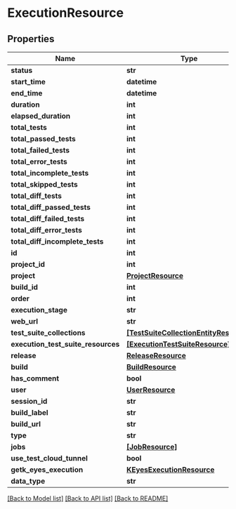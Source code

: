 # ExecutionResource

## Properties
Name | Type | Description | Notes
------------ | ------------- | ------------- | -------------
**status** | **str** |  | [optional] 
**start_time** | **datetime** |  | [optional] 
**end_time** | **datetime** |  | [optional] 
**duration** | **int** |  | [optional] 
**elapsed_duration** | **int** |  | [optional] 
**total_tests** | **int** |  | [optional] 
**total_passed_tests** | **int** |  | [optional] 
**total_failed_tests** | **int** |  | [optional] 
**total_error_tests** | **int** |  | [optional] 
**total_incomplete_tests** | **int** |  | [optional] 
**total_skipped_tests** | **int** |  | [optional] 
**total_diff_tests** | **int** |  | [optional] 
**total_diff_passed_tests** | **int** |  | [optional] 
**total_diff_failed_tests** | **int** |  | [optional] 
**total_diff_error_tests** | **int** |  | [optional] 
**total_diff_incomplete_tests** | **int** |  | [optional] 
**id** | **int** |  | [optional] 
**project_id** | **int** |  | [optional] 
**project** | [**ProjectResource**](ProjectResource.md) |  | [optional] 
**build_id** | **int** |  | [optional] 
**order** | **int** |  | [optional] 
**execution_stage** | **str** |  | [optional] 
**web_url** | **str** |  | [optional] 
**test_suite_collections** | [**[TestSuiteCollectionEntityResource]**](TestSuiteCollectionEntityResource.md) |  | [optional] 
**execution_test_suite_resources** | [**[ExecutionTestSuiteResource]**](ExecutionTestSuiteResource.md) |  | [optional] 
**release** | [**ReleaseResource**](ReleaseResource.md) |  | [optional] 
**build** | [**BuildResource**](BuildResource.md) |  | [optional] 
**has_comment** | **bool** |  | [optional] 
**user** | [**UserResource**](UserResource.md) |  | [optional] 
**session_id** | **str** |  | [optional] 
**build_label** | **str** |  | [optional] 
**build_url** | **str** |  | [optional] 
**type** | **str** |  | [optional] 
**jobs** | [**[JobResource]**](JobResource.md) |  | [optional] 
**use_test_cloud_tunnel** | **bool** |  | [optional] 
**getk_eyes_execution** | [**KEyesExecutionResource**](KEyesExecutionResource.md) |  | [optional] 
**data_type** | **str** |  | [optional] 

[[Back to Model list]](../README.md#documentation-for-models) [[Back to API list]](../README.md#documentation-for-api-endpoints) [[Back to README]](../README.md)



